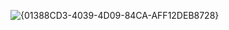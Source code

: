 ![{01388CD3-4039-4D09-84CA-AFF12DEB8728}](https://github.com/user-attachments/assets/d6b2487e-b043-4f99-8f62-24570779dd64)
